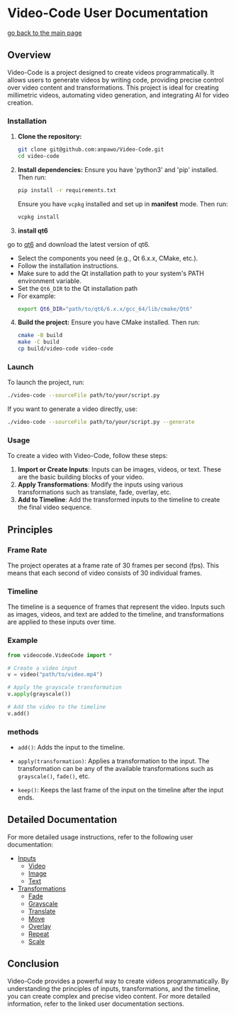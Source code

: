 # Video-Code User Documentation

[go back to the main page](../../README.md)

## Overview

Video-Code is a project designed to create videos programmatically. It allows users to generate videos by writing code, providing precise control over video content and transformations. This project is ideal for creating millimetric videos, automating video generation, and integrating AI for video creation.

### Installation

1. **Clone the repository:**
    ```sh
    git clone git@github.com:anpawo/Video-Code.git
    cd video-code
    ```

2. **Install dependencies:**
    Ensure you have 'python3' and 'pip' installed. Then run:
    ```sh
    pip install -r requirements.txt
    ```

    Ensure you have `vcpkg` installed and set up in **manifest** mode. Then run:
    ```sh
    vcpkg install
    ```

3. **install qt6**

go to [qt6](https://www.qt.io/download) and download the latest version of qt6.
   - Select the components you need (e.g., Qt 6.x.x, CMake, etc.).
   - Follow the installation instructions.
   - Make sure to add the Qt installation path to your system's PATH environment variable.
   - Set the `Qt6_DIR` to the Qt installation path
   - For example:
     ```sh
     export Qt6_DIR="path/to/qt6/6.x.x/gcc_64/lib/cmake/Qt6"
     ```

4. **Build the project:**
    Ensure you have CMake installed. Then run:
    ```sh
    cmake -B build
    make -C build
    cp build/video-code video-code
    ```

### Launch

To launch the project, run:
```sh
./video-code --sourceFile path/to/your/script.py
```
If you want to generate a video directly, use:
```sh
./video-code --sourceFile path/to/your/script.py --generate

```

### Usage

To create a video with Video-Code, follow these steps:

1. **Import or Create Inputs**: Inputs can be images, videos, or text. These are the basic building blocks of your video.
2. **Apply Transformations**: Modify the inputs using various transformations such as translate, fade, overlay, etc.
3. **Add to Timeline**: Add the transformed inputs to the timeline to create the final video sequence.


## Principles

### Frame Rate
The project operates at a frame rate of 30 frames per second (fps). This means that each second of video consists of 30 individual frames.

### Timeline
The timeline is a sequence of frames that represent the video. Inputs such as images, videos, and text are added to the timeline, and transformations are applied to these inputs over time.

### Example

```python
from videocode.VideoCode import *

# Create a video input
v = video("path/to/video.mp4")

# Apply the grayscale transformation
v.apply(grayscale())

# Add the video to the timeline
v.add()
```

### methods

- `add()`: Adds the input to the timeline.

- `apply(transformation)`: Applies a transformation to the input. The transformation can be any of the available transformations such as `grayscale()`, `fade()`, etc.

- `keep()`: Keeps the last frame of the input on the timeline after the input ends.

## Detailed Documentation

For more detailed usage instructions, refer to the following user documentation:

- [Inputs](inputs/inputs.md)
  - [Video](inputs/video.md)
  - [Image](inputs/image.md)
  - [Text](inputs/text.md)
- [Transformations](transformation/transformation.md)
  - [Fade](transformation/fade.md)
  - [Grayscale](transformation/grayscale.md)
  - [Translate](transformation/translate.md)
  - [Move](transformation/move.md)
  - [Overlay](transformation/overlay.md)
  - [Repeat](transformation/repeat.md)
  - [Scale](transformation/scale.md)

## Conclusion

Video-Code provides a powerful way to create videos programmatically. By understanding the principles of inputs, transformations, and the timeline, you can create complex and precise video content. For more detailed information, refer to the linked user documentation sections.
